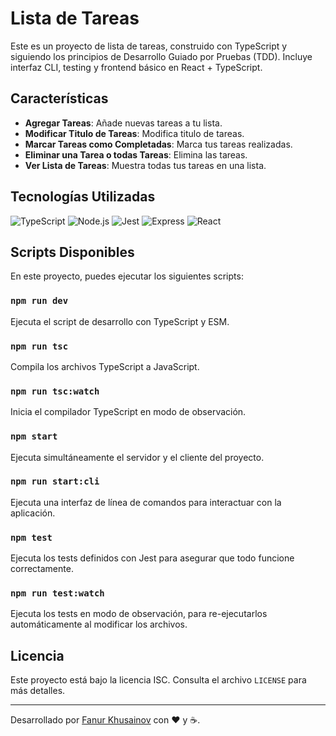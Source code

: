 # Lista de Tareas

Este es un proyecto de lista de tareas, construido con TypeScript y siguiendo los principios de Desarrollo Guiado por Pruebas (TDD). Incluye interfaz CLI, testing y frontend básico en React + TypeScript. 

## Características

- **Agregar Tareas**: Añade nuevas tareas a tu lista.
- **Modificar Titulo de Tareas**: Modifica titulo de tareas.
- **Marcar Tareas como Completadas**: Marca tus tareas realizadas.
- **Eliminar una Tarea o todas Tareas**: Elimina las tareas.
- **Ver Lista de Tareas**: Muestra todas tus tareas en una lista.

## Tecnologías Utilizadas

![TypeScript](https://img.shields.io/badge/-TypeScript-3178C6?style=flat-square&logo=typescript&logoColor=white)
![Node.js](https://img.shields.io/badge/-Node.js-339933?style=flat-square&logo=nodedotjs&logoColor=white)
![Jest](https://img.shields.io/badge/-Jest-C21325?style=flat-square&logo=jest&logoColor=white)
![Express](https://img.shields.io/badge/-Express-000000?style=flat-square&logo=express&logoColor=white)
![React](https://img.shields.io/badge/-React-61DAFB?style=flat-square&logo=react&logoColor=white)

## Scripts Disponibles

En este proyecto, puedes ejecutar los siguientes scripts:

### `npm run dev`
Ejecuta el script de desarrollo con TypeScript y ESM.

### `npm run tsc`
Compila los archivos TypeScript a JavaScript.

### `npm run tsc:watch`
Inicia el compilador TypeScript en modo de observación.

### `npm start`
Ejecuta simultáneamente el servidor y el cliente del proyecto.

### `npm run start:cli`
Ejecuta una interfaz de línea de comandos para interactuar con la aplicación.

### `npm test`
Ejecuta los tests definidos con Jest para asegurar que todo funcione correctamente.

### `npm run test:watch`
Ejecuta los tests en modo de observación, para re-ejecutarlos automáticamente al modificar los archivos.

## Licencia

Este proyecto está bajo la licencia ISC. Consulta el archivo `LICENSE` para más detalles.

---

Desarrollado por [Fanur Khusainov](https://github.com/Fanur1991) con ❤️ y ☕.
